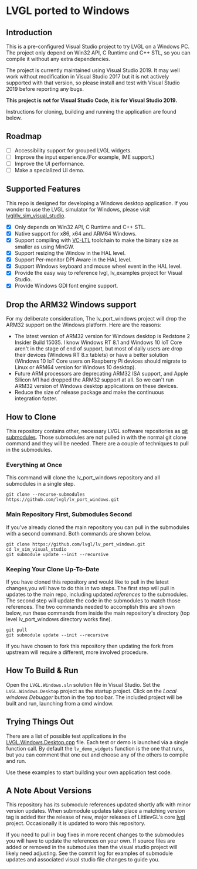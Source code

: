 ﻿# LVGL ported to Windows

## Introduction

This is a pre-configured Visual Studio project to try LVGL on a Windows PC. The
project only depend on Win32 API, C Runtime and C++ STL, so you can compile it 
without any extra dependencies.

The project is currently maintained using Visual Studio 2019. It may well work
without modification in Visual Studio 2017 but it is not actively supported 
with that version, so please install and test with Visual Studio 2019 before
reporting any bugs.

**This project is not for Visual Studio Code, it is for Visual Studio 2019.**

Instructions for cloning, building and running the application are found below.

## Roadmap

- [ ] Accessibility support for grouped LVGL widgets.
- [ ] Improve the input experience.(For example, IME support.)
- [ ] Improve the UI performance.
- [ ] Make a specialized UI demo.

## Supported Features

This repo is designed for developing a Windows desktop application. If you 
wonder to use the LVGL simulator for Windows, please visit 
[lvgl/lv_sim_visual_studio](https://github.com/lvgl/lv_sim_visual_studio).

- [x] Only depends on Win32 API, C Runtime and C++ STL.
- [x] Native support for x86, x64 and ARM64 Windows.
- [x] Support compiling with [VC-LTL](https://github.com/Chuyu-Team/VC-LTL)
  toolchain to make the binary size as smaller as using MinGW.
- [x] Support resizing the Window in the HAL level.
- [x] Support Per-monitor DPI Aware in the HAL level.
- [x] Support Windows keyboard and mouse wheel event in the HAL level.
- [x] Provide the easy way to reference lvgl, lv_examples project for Visual
  Studio.
- [x] Provide Windows GDI font engine support.

## Drop the ARM32 Windows support

For my deliberate consideration, The lv_port_windows project will drop the ARM32
support on the Windows platform. Here are the reasons:

- The latest version of ARM32 version for Windows desktop is Redstone 2 Insider
  Build 15035. I know Windows RT 8.1 and Windows 10 IoT Core aren't in the 
  stage of end of support, but most of daily users are drop their devices 
  (Windows RT 8.x tablets) or have a better solution (Windows 10 IoT Core users
  on Raspberry Pi devices should migrate to Linux or ARM64 version for Windows 
  10 desktop).
- Future ARM processors are deprecating ARM32 ISA support, and Apple Silicon M1
  had dropped the ARM32 support at all. So we can't run ARM32 version of Windows
  desktop applications on these devices.
- Reduce the size of release package and make the continuous integration faster.

## How to Clone

This repository contains other, necessary LVGL software repositories as 
[git submodules](https://git-scm.com/book/en/v2/Git-Tools-Submodules). Those
submodules are not pulled in with the normal git clone command and they will
be needed. There are a couple of techniques to pull in the submodules.

### Everything at Once

This command will clone the lv_port_windows repository and all submodules in a
single step.

```
git clone --recurse-submodules https://github.com/lvgl/lv_port_windows.git
```

### Main Repository First, Submodules Second

If you've already cloned the main repository you can pull in the submodules 
with a second command. Both commands are shown below.

```
git clone https://github.com/lvgl/lv_port_windows.git
cd lv_sim_visual_studio
git submodule update --init --recursive
```

### Keeping Your Clone Up-To-Date

If you have cloned this repository and would like to pull in the latest 
changes,you will have to do this in two steps. The first step will pull in 
updates to the main repo, including updated _references_ to the submodules. The
second step will update the code in the submodules to match those references.
The two commands needed to accomplish this are shown below, run these commands
from inside the main repository's directory (top level lv_port_windows 
directory works fine).

```
git pull
git submodule update --init --recursive
```

If you have chosen to fork this repository then updating the fork from upstream
will require a different, more involved procedure.

## How To Build & Run

Open the `LVGL.Windows.sln` solution file in Visual Studio. Set the 
`LVGL.Windows.Desktop` project as the startup project. Click on the _Local 
windows Debugger_ button in the top toolbar.  The included project will be
built and run, launching from a cmd window.

## Trying Things Out

There are a list of possible test applications in the 
[LVGL.Windows.Desktop.cpp](LVGL.Windows.Desktop/LVGL.Windows.Desktop.cpp) file.
Each test or demo is launched via a single function call.  By default the 
`lv_demo_widgets` function is the one that runs, but you can comment that one 
out and choose any of the others to compile and run.

Use these examples to start building your own application test code.

## A Note About Versions

This repository has its submodule references updated shortly afk with minor
version updates. When submodule updates take place a matching version tag is
added tter the release of new, major releases of LittlevGL's core 
[lvgl](https://github.com/lvgl/lvgl) project. Occasionally it is updated to
woro this repository.

If you need to pull in bug fixes in more recent changes to the submodules you
will have to update the references on your own. If source files are added or
removed in the submodules then the visual studio project will likely need
adjusting. See the commit log for examples of submodule updates and associated
visual studio file changes to guide you.
